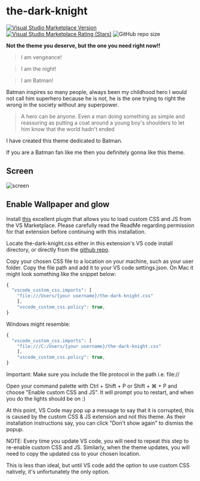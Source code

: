 # the-dark-knight
[![Visual Studio Marketplace Version](https://img.shields.io/visual-studio-marketplace/v/VikasSharma.the-dark-knight?color=blue)](https://marketplace.visualstudio.com/items?itemName=VikasSharma.the-dark-knight)
[![Visual Studio Marketplace Rating (Stars)](https://img.shields.io/visual-studio-marketplace/stars/VikasSharma.the-dark-knight)](https://marketplace.visualstudio.com/items?itemName=VikasSharma.the-dark-knight)
![GitHub repo size](https://img.shields.io/github/repo-size/vikas0sharma/the-dark-knight?color=purple)

**Not the theme you deserve, but the one you need right now!!**

> I am vengeance!

> I am the night!

> I am Batman!

Batman inspires so many people, always been my childhood hero I would not call him superhero because he is not, he is the one trying to right the wrong in the society without any superpower.

> A hero can be anyone. Even a man doing something as simple and reassuring as putting a coat around a young boy's shoulders to let him know that the world hadn't ended

I have created this theme dedicated to Batman.

If you are a Batman fan like me then you definitely gonna like this theme.

## Screen
![screen](https://raw.githubusercontent.com/vikas0sharma/the-dark-knight/master/screens/screens.png)

## Enable Wallpaper and glow

Install [this](https://marketplace.visualstudio.com/items?itemName=be5invis.vscode-custom-css) excellent plugin that allows you to load custom CSS and JS from the VS Marketplace. Please carefully read the ReadMe regarding permission for that extension before continuing with this installation.

Locate the-dark-knight.css either in this extension's VS code install directory, or directly from the [github repo](https://github.com/vikas0sharma/the-dark-knight/blob/master/the-dark-knight.css).

Copy your chosen CSS file to a location on your machine, such as your user folder. Copy the file path and add it to your VS code settings.json. On Mac it might look something like the snippet below:

```javascript
{
  "vscode_custom_css.imports": [
    "file:///Users/{your username}/the-dark-knight.css"
    ],
    "vscode_custom_css.policy": true,
}
```
Windows might resemble:

```javascript
{
  "vscode_custom_css.imports": [
    "file:///C:/Users/{your username}/the-dark-knight.css"
    ],
    "vscode_custom_css.policy": true,
}
```

Important: Make sure you include the file protocol in the path i.e. file://

Open your command palette with Ctrl + Shift + P or Shift + ⌘ + P and choose "Enable custom CSS and JS". It will prompt you to restart, and when you do the lights should be on :)

At this point, VS Code may pop up a message to say that it is corrupted, this is caused by the custom CSS & JS extension and not this theme. As their installation instructions say, you can click "Don't show again" to dismiss the popup.

NOTE: Every time you update VS code, you will need to repeat this step to re-enable custom CSS and JS. Similarly, when the theme updates, you will need to copy the updated css to your chosen location.

This is less than ideal, but until VS code add the option to use custom CSS natively, it's unfortunately the only option.
